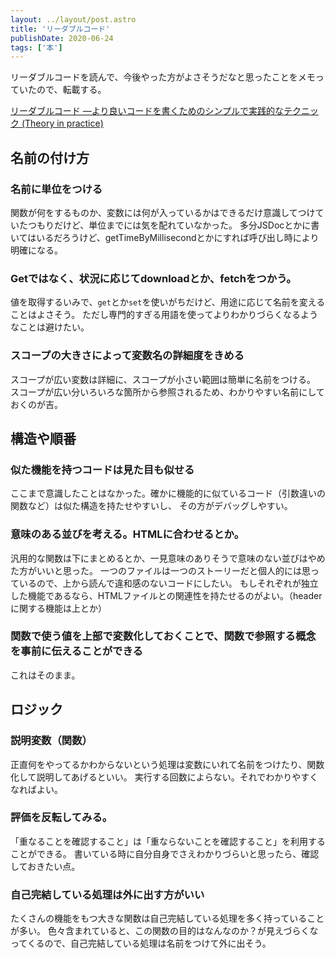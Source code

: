 ```yaml
---
layout: ../layout/post.astro
title: 'リーダブルコード'
publishDate: 2020-06-24
tags: ['本']
---
```


リーダブルコードを読んで、今後やった方がよさそうだなと思ったことをメモっていたので、転載する。

[リーダブルコード ―より良いコードを書くためのシンプルで実践的なテクニック (Theory in practice) ](https://www.amazon.co.jp/dp/4873115655)

## 名前の付け方

### 名前に単位をつける

関数が何をするものか、変数には何が入っているかはできるだけ意識してつけていたつもりだけど、単位までには気を配れていなかった。
多分JSDocとかに書いてはいるだろうけど、getTimeByMillisecondとかにすれば呼び出し時により明確になる。

### Getではなく、状況に応じてdownloadとか、fetchをつかう。

値を取得するいみで、`get`とか`set`を使いがちだけど、用途に応じて名前を変えることはよさそう。
ただし専門的すぎる用語を使ってよりわかりづらくなるようなことは避けたい。

### スコープの大きさによって変数名の詳細度をきめる

スコープが広い変数は詳細に、スコープが小さい範囲は簡単に名前をつける。
スコープが広い分いろいろな箇所から参照されるため、わかりやすい名前にしておくのが吉。

## 構造や順番

### 似た機能を持つコードは見た目も似せる

ここまで意識したことはなかった。確かに機能的に似ているコード（引数違いの関数など）は似た構造を持たせやすいし、
その方がデバッグしやすい。

### 意味のある並びを考える。HTMLに合わせるとか。

汎用的な関数は下にまとめるとか、一見意味のありそうで意味のない並びはやめた方がいいと思った。
一つのファイルは一つのストーリーだと個人的には思っているので、上から読んで違和感のないコードにしたい。
もしそれぞれが独立した機能であるなら、HTMLファイルとの関連性を持たせるのがよい。（headerに関する機能は上とか）

### 関数で使う値を上部で変数化しておくことで、関数で参照する概念を事前に伝えることができる

これはそのまま。

## ロジック

### 説明変数（関数）

正直何をやってるかわからないという処理は変数にいれて名前をつけたり、関数化して説明してあげるといい。
実行する回数によらない。それでわかりやすくなればよい。

### 評価を反転してみる。

「重なることを確認すること」は「重ならないことを確認すること」を利用することができる。
書いている時に自分自身でさえわかりづらいと思ったら、確認しておきたい点。

### 自己完結している処理は外に出す方がいい

たくさんの機能をもつ大きな関数は自己完結している処理を多く持っていることが多い。
色々含まれていると、この関数の目的はなんなのか？が見えづらくなってくるので、自己完結している処理は名前をつけて外に出そう。
